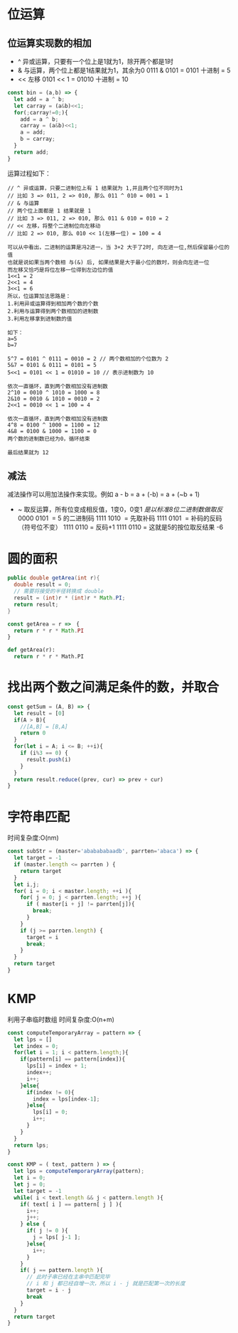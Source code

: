 
# 位运算

## 位运算实现数的相加

+ ^ 异或运算，只要有一个位上是1就为1，除开两个都是1时
+ & 与运算，两个位上都是1结果就为1，其余为0
  0111 & 0101 = 0101 十进制 = 5
+ << 左移
  0101 << 1 = 01010 十进制 = 10

```javascript
const bin = (a,b) => {
  let add = a ^ b;
  let carray = (a&b)<<1;
  for(;carray!=0;){
    add = a ^ b;
    carray = (a&b)<<1;
    a = add;
    b = carray;
  }
  return add;
}
```
运算过程如下：
```
// ^ 异或运算，只要二进制位上有 1 结果就为 1,并且两个位不同时为1
// 比如 3 => 011, 2 => 010, 那么 011 ^ 010 = 001 = 1
// & 与运算
// 两个位上面都是 1 结果就是 1
// 比如 3 => 011, 2 => 010, 那么 011 & 010 = 010 = 2 
// << 左移，将整个二进制位向左移动
// 比如 2 => 010, 那么 010 << 1(左移一位) = 100 = 4

可以从中看出，二进制的运算是冯2进一，当 3+2 大于了2时, 向左进一位,然后保留最小位的值
也就是说如果当两个数相 与(&) 后, 如果结果是大于最小位的数时，则会向左进一位
而左移又恰巧是将位左移一位得到左边位的值
1<<1 = 2
2<<1 = 4
3<<1 = 6
所以，位运算加法思路是：
1.利用异或运算得到相加两个数的个数
2.利用与运算得到两个数相加的进制数
3.利用左移拿到进制数的值

如下：
a=5
b=7

5^7 = 0101 ^ 0111 = 0010 = 2 // 两个数相加的个位数为 2
5&7 = 0101 & 0111 = 0101 = 5  
5<<1 = 0101 << 1 = 01010 = 10 // 表示进制数为 10

依次一直循环，直到两个数相加没有进制数
2^10 = 0010 ^ 1010 = 1000 = 8
2&10 = 0010 & 1010 = 0010 = 2
2<<1 = 0010 << 1 = 100 = 4

依次一直循环，直到两个数相加没有进制数
4^8 = 0100 ^ 1000 = 1100 = 12
4&8 = 0100 & 1000 = 1100 = 0
两个数的进制数已经为0，循环结束

最后结果就为 12
```

## 减法

减法操作可以用加法操作来实现。例如 a - b = a + (-b) = a + (~b + 1)
+ ~ 取反运算，所有位变成相反值，1变0，0变1
*是以标准8位二进制数做取反*
0000 0101  = 5 的二进制码
1111 1010  = 先取补码
1111 0101  = 补码的反码（符号位不变）
1111 0110  = 反码+1
1111 0110  = 这就是5的按位取反结果 -6

# 圆的面积 

```java
public double getArea(int r){
  double result = 0;
  // 需要将接受的半径转换成 double
  result = (int)r * (int)r * Math.PI;
  return result;
}
```

```javascript
const getArea = r =>　{
  return r * r * Math.PI
}
```

```python
def getArea(r):
  return r * r * Math.PI
```

# 找出两个数之间满足条件的数，并取合

```javascript
const getSum = (A, B) => {
  let result = [0]
  if(A > B){
    //[A,B] = [B,A]
    return 0
  }
  for(let i = A; i <= B; ++i){
    if (i%3 == 0) {
      result.push(i)
    }
  }
  return result.reduce((prev, cur) => prev + cur)
}

```

# 字符串匹配

时间复杂度:O(nm)

```javascript
const subStr = (master='ababababaadb', parrten='abaca') => {
  let target = -1
  if (master.length <= parrten ) {
    return target
  }
  let i,j;
  for( i = 0; i < master.length; ++i ){
    for( j = 0; j < parrten.length; ++j ){
      if ( master[i + j] != parrten[j]){
        break;
      }
    }
    if (j >= parrten.length) {
      target = i
      break;
    }
  }
  return target
}
```

# KMP
利用子串临时数组
时间复杂度:O(n+m)

```javascript
const computeTemporaryArray = pattern => {
  let lps = []
  let index = 0;
  for(let i = 1; i < pattern.length;){
    if(pattern[i] == pattern[index]){
      lps[i] = index + 1;
      index++;
      i++;
    }else{
      if(index != 0){
        index = lps[index-1];
      }else{
        lps[i] = 0;
        i++;
      }
    }
  }
  return lps;
}

const KMP = ( text, pattern ) => {        
  let lps = computeTemporaryArray(pattern);      
  let i = 0;
  let j = 0;
  let target = -1
  while( i < text.length && j < pattern.length ){
    if( text[ i ] == pattern[ j ] ){
      i++;
      j++;
    } else {
      if( j != 0 ){
        j = lps[ j-1 ];
      }else{
        i++;
      }
    }
    if( j == pattern.length ){
      // 此时子串已经在主串中匹配完毕
      // i 和 j 都已经自增一次，所以 i - j 就是匹配第一次的长度
      target = i - j
      break
    }
  }
  return target
}
```